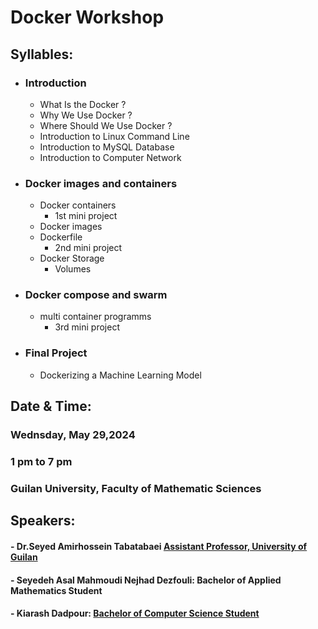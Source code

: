 # Docker Workshop   
## Syllables:  
- ### Introduction 
   - What Is the Docker ?
   - Why We Use Docker ?
   - Where Should We Use Docker ?
   - Introduction to Linux Command Line
   - Introduction to MySQL Database
   - Introduction to Computer Network
      
- ### Docker images and containers 
   - Docker containers
      - 1st mini project
   - Docker images  
   - Dockerfile
      - 2nd mini project
   - Docker Storage
      - Volumes

- ### Docker compose and swarm
  - multi container programms
    - 3rd mini project
- ### Final Project
  - Dockerizing a Machine Learning Model
  
## Date & Time:
### Wednsday,  May  29,2024
### 1 pm to 7 pm
### Guilan University, Faculty of Mathematic Sciences

## Speakers:
#### - Dr.Seyed Amirhossein Tabatabaei [Assistant Professor, University of Guilan](https://scholar.google.com/citations?hl=en&user=HEBT11YAAAAJ)
#### - Seyedeh Asal Mahmoudi Nejhad Dezfouli: Bachelor of Applied Mathematics Student
#### - Kiarash Dadpour: [Bachelor of Computer Science Student](https://github.com/KiarashDadpour)

